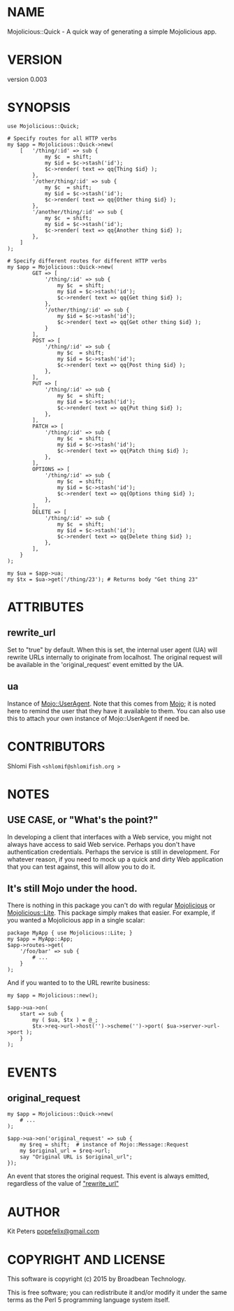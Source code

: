# NAME

Mojolicious::Quick - A quick way of generating a simple Mojolicious app.

# VERSION

version 0.003

# SYNOPSIS

    use Mojolicious::Quick;

    # Specify routes for all HTTP verbs
    my $app = Mojolicious::Quick->new(
        [   '/thing/:id' => sub {
                my $c  = shift;
                my $id = $c->stash('id');
                $c->render( text => qq{Thing $id} );
            },
            '/other/thing/:id' => sub {
                my $c  = shift;
                my $id = $c->stash('id');
                $c->render( text => qq{Other thing $id} );
            },
            '/another/thing/:id' => sub {
                my $c  = shift;
                my $id = $c->stash('id');
                $c->render( text => qq{Another thing $id} );
            },
        ]
    );

    # Specify different routes for different HTTP verbs
    my $app = Mojolicious::Quick->new(
            GET => [
                '/thing/:id' => sub {
                    my $c  = shift;
                    my $id = $c->stash('id');
                    $c->render( text => qq{Get thing $id} );
                },
                '/other/thing/:id' => sub {
                    my $id = $c->stash('id');
                    $c->render( text => qq{Get other thing $id} );
                }
            ],
            POST => [
                '/thing/:id' => sub {
                    my $c  = shift;
                    my $id = $c->stash('id');
                    $c->render( text => qq{Post thing $id} );
                },
            ],
            PUT => [
                '/thing/:id' => sub {
                    my $c  = shift;
                    my $id = $c->stash('id');
                    $c->render( text => qq{Put thing $id} );
                },
            ],
            PATCH => [
                '/thing/:id' => sub {
                    my $c  = shift;
                    my $id = $c->stash('id');
                    $c->render( text => qq{Patch thing $id} );
                },
            ],
            OPTIONS => [
                '/thing/:id' => sub {
                    my $c  = shift;
                    my $id = $c->stash('id');
                    $c->render( text => qq{Options thing $id} );
                },
            ],
            DELETE => [
                '/thing/:id' => sub {
                    my $c  = shift;
                    my $id = $c->stash('id');
                    $c->render( text => qq{Delete thing $id} );
                },
            ],
        }
    );

    my $ua = $app->ua;
    my $tx = $ua->get('/thing/23'); # Returns body "Get thing 23"

# ATTRIBUTES

## rewrite\_url

Set to "true" by default. When this is set, the internal user agent (UA) will rewrite URLs 
internally to originate from localhost. The original request will be available in the 
'original\_request' event emitted by the UA.

## ua

Instance of [Mojo::UserAgent](https://metacpan.org/pod/Mojo::UserAgent).  Note that this comes from [Mojo](https://metacpan.org/pod/Mojo); it is noted here to remind the 
user that they have it available to them. You can also use this to attach your own instance of 
Mojo::UserAgent if need be.

# CONTRIBUTORS 

Shlomi Fish `<shlomif@shlomifish.org >`

# NOTES

## USE CASE, or "What's the point?"

In developing a client that interfaces with a Web service, you might not always have access to said
Web service. Perhaps you don't have authentication credentials. Perhaps the service is still in 
development.  For whatever reason, if you need to mock up a quick and dirty Web application that you 
can test against, this will allow you to do it.

## It's still Mojo under the hood.

There is nothing in this package you can't do with regular [Mojolicious](https://metacpan.org/pod/Mojolicious) or [Mojolicious::Lite](https://metacpan.org/pod/Mojolicious::Lite).
This package simply makes that easier. For example, if you wanted a Mojolicious app in a single
scalar:

    package MyApp { use Mojolicious::Lite; }
    my $app = MyApp::App;
    $app->routes->get(
        '/foo/bar' => sub {
            # ...
        }
    );

And if you wanted to to the URL rewrite business:

    my $app = Mojolicious::new();

    $app->ua->on(
        start => sub {
            my ( $ua, $tx ) = @_;
            $tx->req->url->host('')->scheme('')->port( $ua->server->url->port );
        }
    );

# EVENTS

## original\_request

    my $app = Mojolicious::Quick->new(
        # ...
    );
    
    $app->ua->on('original_request' => sub { 
        my $req = shift;  # instance of Mojo::Message::Request
        my $original_url = $req->url;
        say "Original URL is $original_url";
    });

An event that stores the original request.  This event is always emitted, regardless of the value
of ["rewrite\_url"](#rewrite_url)

# AUTHOR

Kit Peters <popefelix@gmail.com>

# COPYRIGHT AND LICENSE

This software is copyright (c) 2015 by Broadbean Technology.

This is free software; you can redistribute it and/or modify it under
the same terms as the Perl 5 programming language system itself.
